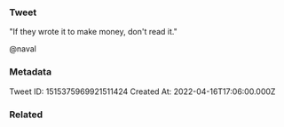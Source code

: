 ### Tweet
"If they wrote it to make money, don't read it."

@naval

### Metadata
Tweet ID: 1515375969921511424
Created At: 2022-04-16T17:06:00.000Z

### Related

